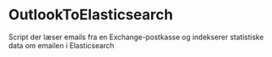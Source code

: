 # OutlookToElasticsearch
 Script der læser emails fra en Exchange-postkasse og indekserer statistiske data om emailen i Elasticsearch
